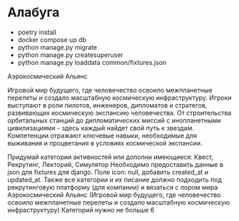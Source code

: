 # Алабуга
- poetry install
- docker compose up db
- python manage.py migrate
- python manage.py createsuperuser
- python manage.py loaddata common/fixtures.json


Аэрокосмический Альянс

Игровой мир будущего, где человечество освоило межпланетные перелеты и создало масштабную 
космическую инфраструктуру. Игроки выступают в роли пилотов, инженеров, дипломатов и 
стратегов, развивающих космическую экспансию человечества. От строительства орбитальных 
станций до дипломатических миссий с инопланетными цивилизациями - здесь каждый найдет 
свой путь к звездам. Компетенции отражают ключевые навыки, необходимые для выживания и 
процветания в условиях космической экспансии.


Придумай категории активностей или дополни имеющиеся: Квест, Рекрутинг, Лекторий, Симулятор
Необходимо предоставить данные в json для fixtures для django. 
Поле icon: null, добавить created_at и updated_at. 
Также все категории и их писание должно подходить под рекрутинговую платформу (для компании) и вязаться 
с лором мира Аэрокосмический Альянс (Игровой мир будущего, где человечество освоило межпланетные перелеты и создало масштабную 
космическую инфраструктуру) 
Категорий нужно не больше 6


